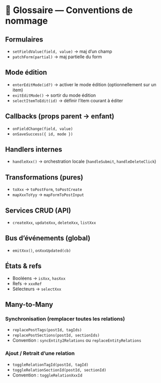 # 📘 Glossaire — Conventions de nommage

## Formulaires
- `setFieldValue(field, value)` → maj d’un champ  
- `patchForm(partial)` → maj partielle du form  

## Mode édition
- `enterEditMode(id?)` → activer le mode édition (optionnellement sur un item)  
- `exitEditMode()` → sortir du mode édition  
- `selectItemToEdit(id)` → définir l’item courant à éditer  

## Callbacks (props parent → enfant)
- `onFieldChange(field, value)`  
- `onSaveSuccess({ id, mode })`  

## Handlers internes
- `handleXxx()` → orchestration locale (`handleSubmit`, `handleDeleteClick`)  

## Transformations (pures)
- `toXxx` → `toPostForm`, `toPostCreate`  
- `mapXxxToYyy` → `mapFormToPostInput`  

## Services CRUD (API)
- `createXxx`, `updateXxx`, `deleteXxx`, `listXxx`  

## Bus d’événements (global)
- `emitXxx()`, `onXxxUpdated(cb)`  

## États & refs
- Booléens → `isXxx`, `hasXxx`  
- Refs → `xxxRef`  
- Sélecteurs → `selectXxx`  


## Many-to-Many

### Synchronisation (remplacer toutes les relations)  
  - `replacePostTags(postId, tagIds)`  
  - `replacePostSections(postId, sectionIds)`  
- Convention : `syncEntity2Relations` ou `replaceEntityRelations`  

### Ajout / Retrait d’une relation

  - `toggleRelationTagId(postId, tagId)`  
  - `toggleRelationSectionId(postId, sectionId)`  
- Convention : `toggleRelationXxxId`  